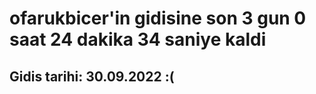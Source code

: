 # ofarukbicer'in gidisine son 3 gun 0 saat 24 dakika 34 saniye kaldi

## Gidis tarihi: 30.09.2022 :(